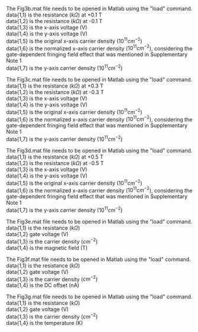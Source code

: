 The Fig3b.mat file needs to be opened in Matlab using the "load" command.\
data{1,1} is the resistance ($k\Omega$) at +0.1 T\
data{1,2} is the resistance ($k\Omega$) at -0.1 T\
data{1,3} is the x-axis voltage (V)\
data{1,4} is the y-axis voltage (V)\
data{1,5} is the original x-axis carrier density ($10^{11} cm^{-2}$)\
data{1,6} is the normalized x-axis carrier density ($10^{11} cm^{-2}$), considering the gate-dependent fringing field effect that was mentioned in Supplementary Note 1\
data{1,7} is the y-axis carrier density ($10^{11} cm^{-2}$)


The Fig3c.mat file needs to be opened in Matlab using the "load" command.\
data{1,1} is the resistance ($k\Omega$) at +0.3 T\
data{1,2} is the resistance ($k\Omega$) at -0.3 T\
data{1,3} is the x-axis voltage (V)\
data{1,4} is the y-axis voltage (V)\
data{1,5} is the original x-axis carrier density ($10^{11} cm^{-2}$)\
data{1,6} is the normalized x-axis carrier density ($10^{11} cm^{-2}$), considering the gate-dependent fringing field effect that was mentioned in Supplementary Note 1\
data{1,7} is the y-axis carrier density ($10^{11} cm^{-2}$)


The Fig3d.mat file needs to be opened in Matlab using the "load" command.\
data{1,1} is the resistance ($k\Omega$) at +0.5 T\
data{1,2} is the resistance ($k\Omega$) at -0.5 T\
data{1,3} is the x-axis voltage (V)\
data{1,4} is the y-axis voltage (V)\
data{1,5} is the original x-axis carrier density ($10^{11} cm^{-2}$)\
data{1,6} is the normalized x-axis carrier density ($10^{11} cm^{-2}$), considering the gate-dependent fringing field effect that was mentioned in Supplementary Note 1\
data{1,7} is the y-axis carrier density ($10^{11} cm^{-2}$)


The Fig3e.mat file needs to be opened in Matlab using the "load" command.\
data{1,1} is the resistance ($k\Omega$)\
data{1,2} gate voltage (V)\
data{1,3} is the carrier density ($cm^{-2}$)\
data{1,4} is the magnetic field (T)


The Fig3f.mat file needs to be opened in Matlab using the "load" command.\
data{1,1} is the resistance ($k\Omega$)\
data{1,2} gate voltage (V)\
data{1,3} is the carrier density ($cm^{-2}$)\
data{1,4} is the DC offset (nA)

The Fig3g.mat file needs to be opened in Matlab using the "load" command.\
data{1,1} is the resistance ($k\Omega$)\
data{1,2} gate voltage (V)\
data{1,3} is the carrier density ($cm^{-2}$)\
data{1,4} is the temperature (K)